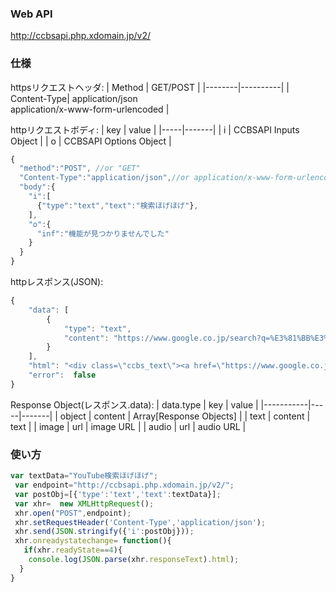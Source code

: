### Web API

http://ccbsapi.php.xdomain.jp/v2/

### 仕様

httpsリクエストヘッダ:
| Method | GET/POST |
|--------|----------|
| Content-Type| application/json <br> application/x-www-form-urlencoded |

httpリクエストボディ:
| key | value |
|-----|-------|
| i | CCBSAPI Inputs Object |
| o | CCBSAPI Options Object |

```JavaScript
{
  "method":"POST", //or "GET"
  "Content-Type":"application/json",//or application/x-www-form-urlencoded
  "body":{
    "i":[
      {"type":"text","text":"検索ほげほげ"},
    ],
    "o":{
      "inf":"機能が見つかりませんでした"
    }
  }
}
```

httpレスポンス(JSON):
```JavaScript
{
    "data": [
        {
            "type": "text",
            "content": "https://www.google.co.jp/search?q=%E3%81%BB%E3%81%92%E3%81%BB%E3%81%92"
        }
    ],
    "html": "<div class=\"ccbs_text\"><a href=\"https://www.google.co.jp/search?q=%E3%81%BB%E3%81%92%E3%81%BB%E3%81%92\">https://www.google.co.jp/search?q=%E3%81%BB%E3%81%92%E3%81%BB%E3%81%92</a></div>",
    "error":  false
}
```

Response Object(レスポンス.data):
| data.type | key | value |
|-----------|-----|-------|
| object | content | Array[Response Objects] |
| text | content | text |
| image | url | image URL |
| audio | url | audio URL |


### 使い方
```JavaScript
var textData="YouTube検索ほげほげ";
 var endpoint="http://ccbsapi.php.xdomain.jp/v2/";
 var postObj=[{'type':'text','text':textData}];
 var xhr=  new XMLHttpRequest();
 xhr.open("POST",endpoint);
 xhr.setRequestHeader('Content-Type','application/json');
 xhr.send(JSON.stringify({'i':postObj}));
 xhr.onreadystatechange= function(){
   if(xhr.readyState==4){
    console.log(JSON.parse(xhr.responseText).html);
  }
}
```
